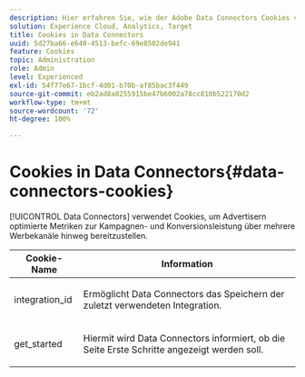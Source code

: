 ```yaml
---
description: Hier erfahren Sie, wie der Adobe Data Connectors Cookies verwendet, um für Werbetreibende optimierte Metriken zur Kampagnen- und Konversionsleistung über mehrere Werbekanäle hinweg bereitzustellen.
solution: Experience Cloud, Analytics, Target
title: Cookies in Data Connectors
uuid: 5d27ba66-e640-4513-befc-69e8502de941
feature: Cookies
topic: Administration
role: Admin
level: Experienced
exl-id: 54f77e67-1bcf-4d01-b70b-af85bac3f449
source-git-commit: eb2ad8a8255915be47b6002a78cc810b522170d2
workflow-type: tm+mt
source-wordcount: '72'
ht-degree: 100%

---
```


# Cookies in Data Connectors{#data-connectors-cookies}

[!UICONTROL Data Connectors] verwendet Cookies, um Advertisern optimierte Metriken zur Kampagnen- und Konversionsleistung über mehrere Werbekanäle hinweg bereitzustellen.

<table id="table_54B402C6E19C4A70B1E27BC9DFF776EB"> 
 <thead> 
  <tr> 
   <th colname="col1" class="entry"> Cookie-Name </th> 
   <th colname="col2" class="entry"> Information </th> 
  </tr> 
 </thead>
 <tbody> 
  <tr> 
   <td colname="col1"> <p>integration_id </p> </td> 
   <td colname="col2"> <p>Ermöglicht Data Connectors das Speichern der zuletzt verwendeten Integration. </p> </td> 
  </tr> 
  <tr> 
   <td colname="col1"> <p>get_started </p> </td> 
   <td colname="col2"> <p>Hiermit wird Data Connectors informiert, ob die Seite <span class="wintitle">Erste Schritte</span> angezeigt werden soll. </p> </td> 
  </tr> 
 </tbody> 
</table>
